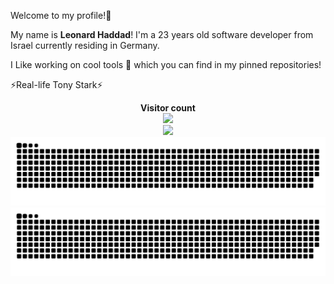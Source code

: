 Welcome to my profile!👋

My name is **Leonard Haddad**! I'm a 23 years old software developer from Israel currently residing in Germany.

I Like working on cool tools 🔭 which you can find in my pinned repositories!

⚡Real-life Tony Stark⚡

<p align="center">
  <b>Visitor count</b>
  <br>
  <img src="https://profile-counter.glitch.me/leolion3/count.svg"/>
  <br>
  <img src="https://media0.giphy.com/media/5bGYUuT3VEVLa/giphy.gif"/>
  <br>
  <img src="generated/github-contribution-grid-snake.svg#gh-light-mode-only" alt="" />
  <img src="generated/github-contribution-grid-snake.svg#gh-dark-mode-only" alt=""/>
</p>
